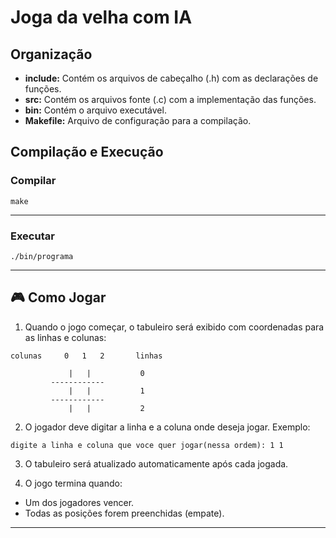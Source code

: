 # Joga da velha com IA

## Organização
-  **include:** Contém os arquivos de cabeçalho (.h) com as declarações de funções.
-  **src:** Contém os arquivos fonte (.c) com a implementação das funções.
-  **bin:** Contém o arquivo executável.
-  **Makefile:** Arquivo de configuração para a compilação.

## Compilação e Execução

### Compilar
```
make
```
---
### Executar
```
./bin/programa
```
---

## 🎮 Como Jogar

1. Quando o jogo começar, o tabuleiro será exibido com coordenadas para as linhas e colunas:

```
colunas     0   1   2       linhas

             |   |           0
         ------------
             |   |           1
         ------------
             |   |           2
```
2. O jogador deve digitar a linha e a coluna onde deseja jogar. Exemplo:

```
digite a linha e coluna que voce quer jogar(nessa ordem): 1 1
```
3. O tabuleiro será atualizado automaticamente após cada jogada.

4. O jogo termina quando:
- Um dos jogadores vencer.
- Todas as posições forem preenchidas (empate).

---
